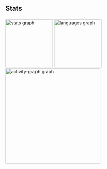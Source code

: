 <h2 align="left">Stats</h2>

###

<div align="left">
  <img src="https://github-readme-stats.vercel.app/api?username=hugodev88&hide_title=false&hide_rank=false&show_icons=true&include_all_commits=true&count_private=true&disable_animations=false&theme=cobalt2&locale=en&hide_border=false&order=1" height="150" alt="stats graph"  />
  <img src="https://github-readme-stats.vercel.app/api/top-langs?username=hugodev88&locale=en&hide_title=false&layout=compact&card_width=320&langs_count=5&theme=cobalt2&hide_border=false&order=2" height="150" alt="languages graph"  />
  <img src="https://github-readme-activity-graph.vercel.app/graph?username=hugodev88&radius=16&theme=cobalt&area=true&order=5&hide_border=true&hide_title=false" height="300" alt="activity-graph graph"  />
</div>

###
